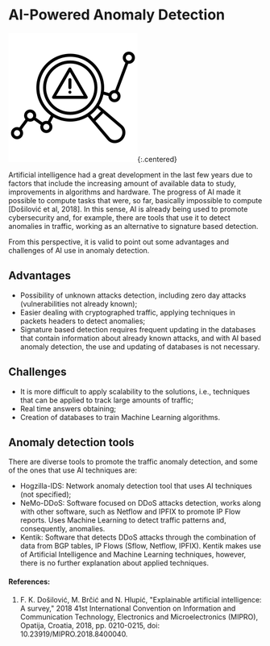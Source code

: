 # AI-Powered Anomaly Detection

![Anomaly Detection Logo](/assets/img/anomaly-detection-logo.png){:.centered}

Artificial intelligence had a great development in the last few years due to factors that include the increasing amount of available data to study, improvements in algorithms and hardware. The progress of AI made it possible to compute tasks that were, so far, basically impossible to compute [Došilović et al, 2018]. In this sense, AI is already being used to promote cybersecurity and, for example, there are tools that use it to detect anomalies in traffic, working as an alternative to signature based detection.

From this perspective, it is valid to point out some advantages and challenges of AI use in anomaly detection.

## Advantages

- Possibility of unknown attacks detection, including zero day attacks (vulnerabilities not already known);
- Easier dealing with cryptographed traffic, applying techniques in packets headers to detect anomalies; 
- Signature based detection requires frequent updating in the databases that contain information about already known attacks, and with AI based anomaly detection, the use and updating of databases is not necessary.

## Challenges

- It is more difficult to apply scalability to the solutions, i.e., techniques that can be applied to track large amounts of traffic;
- Real time answers obtaining;
- Creation of databases to train Machine Learning algorithms.

## Anomaly detection tools

There are diverse tools to promote the traffic anomaly detection, and some of the ones that use AI techniques are:

- Hogzilla-IDS: Network anomaly detection tool that uses AI techniques (not specified);
- NeMo-DDoS: Software focused on DDoS attacks detection, works along with other software, such as Netflow and IPFIX to promote IP Flow reports. Uses Machine Learning to detect traffic patterns and, consequently, anomalies.
- Kentik: Software that detects DDoS attacks through the combination of data from BGP tables, IP Flows (Sflow, Netflow, IPFIX). Kentik makes use of Artificial Intelligence and Machine Learning techniques, however, there is no further explanation about applied techniques.


#### References:

1. F. K. Došilović, M. Brčić and N. Hlupić, "Explainable artificial intelligence: A survey," 2018 41st International Convention on Information and Communication Technology, Electronics and Microelectronics (MIPRO), Opatija, Croatia, 2018, pp. 0210-0215, doi: 10.23919/MIPRO.2018.8400040.

